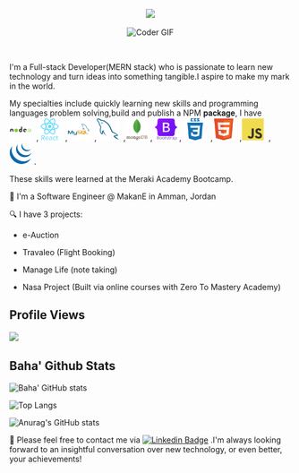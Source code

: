 <p align="center">
  <img src="https://readme-typing-svg.herokuapp.com?font=Lobster&size=30&color=F73569&lines=Hi+I'm+Baha'+Abu-Elwan;Full-Stack+Web+Devlopment+">
</p>
<div>
<p align="center">

<img src="https://media.giphy.com/media/SWoSkN6DxTszqIKEqv/giphy.gif" alt="Coder GIF" width="500">
  </div>
</br>

I'm a Full-stack Developer(MERN stack) who is passionate to learn new technology and turn ideas
into something tangible.I aspire to make my mark in the world.


My specialties include quickly learning new skills and programming languages problem solving,build and publish a NPM  𝐩𝐚𝐜𝐤𝐚𝐠𝐞, I have   
<img src="https://github.com/devicons/devicon/blob/master/icons/nodejs/nodejs-original-wordmark.svg" title="NodeJS" alt="NodeJS" width="40" height="40"/>&nbsp;
,<img src="https://github.com/devicons/devicon/blob/master/icons/react/react-original-wordmark.svg" title="React" alt="React" width="40" height="40"/>&nbsp;
,<img src="https://github.com/devicons/devicon/blob/master/icons/mysql/mysql-original-wordmark.svg" title="MySQL"  alt="MySQL" width="40" height="40"/>&nbsp;
,<img src="https://github.com/devicons/devicon/blob/master/icons/mysql/mysql-original.svg" title="mysql" alt="mysql" width="40" height="40"/>&nbsp;
,<img src="https://github.com/devicons/devicon/blob/master/icons/mongodb/mongodb-original-wordmark.svg"  title="mongodb" alt="mongodb" width="40" height="40"/>&nbsp;, <img src="https://github.com/devicons/devicon/blob/master/icons/bootstrap/bootstrap-original-wordmark.svg"  title="bootstrap" alt="bootstrap" width="40" height="40"/>&nbsp;,
<img src="https://github.com/devicons/devicon/blob/master/icons/css3/css3-plain-wordmark.svg"  title="CSS3" alt="CSS" width="40" height="40"/>&nbsp;
,<img src="https://github.com/devicons/devicon/blob/master/icons/html5/html5-original.svg" title="HTML5" alt="HTML" width="40" height="40"/>&nbsp;
,<img src="https://github.com/devicons/devicon/blob/master/icons/javascript/javascript-original.svg" title="JavaScript" alt="JavaScript" width="40" height="40"/>&nbsp;
,<img src="https://github.com/devicons/devicon/blob/master/icons/jquery/jquery-plain.svg" title="jquery" alt="jquery" width="40" height="40"/>&nbsp;.

These skills were learned at the Meraki Academy Bootcamp.

🔭 I'm a Software Engineer @ MakanE in Amman, Jordan

🔍 I have 3 projects:
- <p>e-Auction</p> 
- <p>Travaleo (Flight Booking)</p>
- <p>Manage Life (note taking)</p>
- <p>Nasa Project (Built via online courses with Zero To Mastery Academy)</p>

## Profile Views
<img src="https://profile-counter.glitch.me/BahaAbuelwan/count.svg">

<br />

## Baha' Github Stats
![Baha' GitHub stats](https://github-readme-stats.vercel.app/api?username=BahaAbuelwan&count_private=true&show_icons=true&theme=dark)
<br />

![Top Langs](https://github-readme-stats.vercel.app/api/top-langs/?username=BahaAbuelwan&theme=dark&layout=compact)

![Anurag's GitHub stats](https://github-readme-stats.vercel.app/api?username=BahaAbuelwan&show_icons=true&theme=radical)


<!-- [![GitHub Streak](https://github-readme-streak-stats.herokuapp.com/?user=BahaAbuelwan&theme=radical)](https://git.io/streak-stats) 
<br /> -->

💬 Please feel free to contact me via [![Linkedin Badge](https://img.shields.io/badge/-Baha'-blue?style=flat&logo=Linkedin&logoColor=white)](https://www.linkedin.com/in/bahaabuelwan/) .I'm always looking forward to an insightful conversation over new technology, or even better, your achievements!
